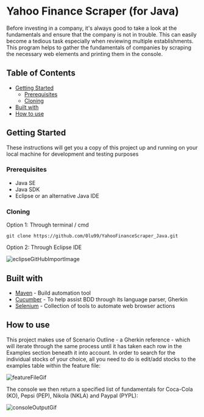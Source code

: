 # Yahoo Finance Scraper (for Java)

Before investing in a company, it's always good to take a look at the fundamentals and ensure that the company is not in trouble.
This can easily become a tedious task especially when reviewing multiple establishments. 
This program helps to gather the fundamentals of companies by scraping the necessary web elements and printing them in the console.

## Table of Contents
- [Getting Started](#Getting-Started)
    * [Prerequisites](#Prerequisites)
    * [Cloning](#Cloning)
- [Built with](#Built-with)
- [How to use](#How-to-use)


## Getting Started
These instructions will get you a copy of this project up and running on your local machine for development and testing purposes

### Prerequisites
- Java SE
- Java SDK
- Eclipse or an alternative Java IDE

### Cloning
Option 1: Through terminal / cmd
```
git clone https://github.com/0lu99/YahooFinanceScraper_Java.git
```

Option 2: Through Eclipse IDE

![eclipseGitHubImportImage](https://eclipsesource.com/wp-content/uploads/2012/12/12.png)

## Built with
- [Maven](https://maven.apache.org/) - Build automation tool
- [Cucumber](https://cucumber.io/docs/cucumber/) - To help assist BDD through its language parser, Gherkin
- [Selenium](https://www.selenium.dev/) - Collection of tools to automate web browser actions

## How to use
This project makes use of Scenario Outline - a Gherkin reference - which will iterate through the same process until it has taken each row in the Examples section beneath it into account.
In order to search for the individual stocks of your choice, all you need to do is edit/add stocks to the examples table within the feature file:

![featureFileGif](http://g.recordit.co/e8IdTXAeho.gif)

The console we then return a specified list of fundamentals for Coca-Cola (KO), Pepsi (PEP), Nikola (NKLA) and Paypal (PYPL):

![consoleOutputGif](http://g.recordit.co/R5EYQS8tZp.gif)
